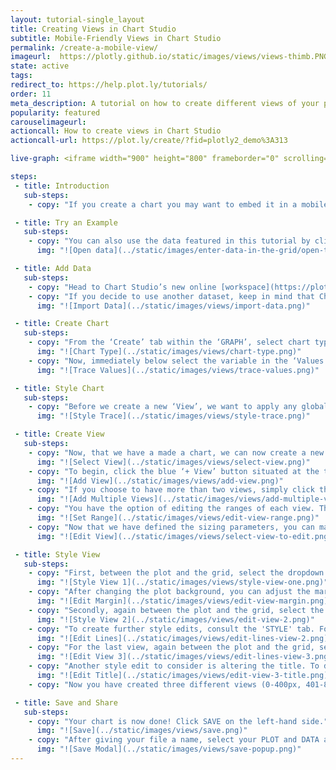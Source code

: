 ```yaml
---
layout: tutorial-single_layout
title: Creating Views in Chart Studio
subtitle: Mobile-Friendly Views in Chart Studio
permalink: /create-a-mobile-view/
imageurl:  https://plotly.github.io/static/images/views/views-thimb.PNG
state: active
tags:
redirect_to: https://help.plot.ly/tutorials/
order: 11
meta_description: A tutorial on how to create different views of your plot in Chart Studio
popularity: featured
carouselimageurl:
actioncall: How to create views in Chart Studio
actioncall-url: https://plot.ly/create/?fid=plotly2_demo%3A313

live-graph: <iframe width="900" height="800" frameborder="0" scrolling="no" src="https://plot.ly/~plotly2_demo/314/"></iframe>

steps:
 - title: Introduction
   sub-steps:
    - copy: "If you create a chart you may want to embed it in a mobile-friendly website. With Chart Studio, you can do this by simply creating a new 'View', allowing you to customise the layout properties and as a consequence an embedded plot will be responsive to changes in webpage width. To illustrate, in this tutorial we will create mutliple views of a histogram."

 - title: Try an Example
   sub-steps:
    - copy: "You can also use the data featured in this tutorial by clicking on 'Open This Data in Chart Studio' on the left-hand side. It'll open in your workspace."
      img: "![Open data](../static/images/enter-data-in-the-grid/open-this-data.png)"

 - title: Add Data
   sub-steps:
    - copy: "Head to Chart Studio’s new online [workspace](https://plot.ly/create) and add your data. You have the option of typing directly in the grid, uploading your file, or entering a URL of an online dataset. For this tutorial, copy the Walmart dataset URL (https://raw.githubusercontent.com/plotly/datasets/master/1962_2006_walmart_store_openings.csv) and then in the workspace select 'import data' by 'URL', and paste the URL link in the text box."
    - copy: "If you decide to use another dataset, keep in mind that Chart Studio accepts .xls, .xlsx, or .csv files. For more information on how to enter your data, see [this](http://help.plot.ly/add-data-to-the-plotly-grid/) tutorial."
      img: "![Import Data](../static/images/views/import-data.png)"

 - title: Create Chart
   sub-steps:
    - copy: "From the ‘Create’ tab within the ‘GRAPH’, select chart type, such as ‘Histogram’, from the ‘Chart Type’ dropdown."
      img: "![Chart Type](../static/images/views/chart-type.png)"
    - copy: "Now, immediately below select the variable in the ‘Values’ dropdown. You ought to see a histogram binned by year."
      img: "![Trace Values](../static/images/views/trace-values.png)"

 - title: Style Chart
   sub-steps:
    - copy: "Before we create a new ‘View’, we want to apply any global features – that is features that are present irrespective of ‘View’. In this tutorial, we will simply change the colour of the trace by clicking the ‘Traces’ tab under ‘STYLE’ and editing the fill colour."
      img: "![Style Trace](../static/images/views/style-trace.png)"

 - title: Create View
   sub-steps:
    - copy: "Now, that we have a made a chart, we can now create a new “View”. Below the ‘STYLE’ tab, select ‘Mobile’.  Also note, that the instructions on mobile views appear in the panel to the immediate right."
      img: "![Select View](../static/images/views/select-view.png)"
    - copy: "To begin, click the blue ‘+ View’ button situated at the top of the panel. Notice that when you click the button, multiple views (‘view 1’ and ‘view 2’) will open immediately below. ‘View 1’ will range between 0px – 320px whereas ‘View 2’ will be applied to widths greater than 320px."
      img: "![Add View](../static/images/views/add-view.png)"
    - copy: "If you choose to have more than two views, simply click the ‘+ View’ again. By default, this will create three views which will range between 0-320px, 321-640px, and greater than 640px."
      img: "![Add Multiple Views](../static/images/views/add-multiple-views.png)"
    - copy: "You have the option of editing the ranges of each view. This can be done by adjusting the ‘Max Width’ inside each ‘View’ box. For the purpose of this tutorial, we have select to set the ‘Views’ at 0-400px, 401-800px, and greater than 800px, respectively."
      img: "![Set Range](../static/images/views/edit-view-range.png)"
    - copy: "Now that we have defined the sizing parameters, you can make individual edits to each view. That is, you can select ‘View 1’ and make changes to the layout and then select another ‘View’ making different changes. We will look at this step in greater detail."
      img: "![Edit View](../static/images/views/select-view-to-edit.png)"

 - title: Style View
   sub-steps:
    - copy: "First, between the plot and the grid, select the dropdown with the title ‘View’. Here, you can select which ‘View’ to edit. For the purpose of this tutorial, we will select the first view – ‘View 1: 0px – 400px’. Next, select ‘Layout’ under ‘STYLE’ and in the ‘Canvas’ box change the ‘Plot Background’ to grey. What this means is that when the container width is between 0-400px, the background of the plot will be gray."
      img: "![Style View 1](../static/images/views/style-view-one.png)"
    - copy: "After changing the plot background, you can adjust the margin and padding for this smaller view. Click ‘Layout’ under the ‘STYLE’ tab, and in the ‘Margins and Padding’ box set the values to 25, 50, 50, 25, and 0px respectively."
      img: "![Edit Margin](../static/images/views/edit-view-margin.png)"
    - copy: "Secondly, again between the plot and the grid, select the dropdown with the title ‘View’. Here, you can select ‘View 2: 401px – 800px’. Next, select ‘Layout’ under ‘STYLE’ and in the ‘Canvas’ box change the ‘Plot Background’ to another color. Now, if the container width is between 401-800px the background of the plot will be the selected color for 'View 2'."
      img: "![Style View 2](../static/images/views/edit-view-2.png)"
    - copy: "To create further style edits, consult the 'STYLE' tab. For this tutorial, click 'Axes' and then the 'Lines' panel. Here, you can toggle the grid lines on or off by clicking 'Hide'."
      img: "![Edit Lines](../static/images/views/edit-lines-view-2.png)"
    - copy: "For the last view, again between the plot and the grid, select the dropdown with the title ‘View’. Here, you can select 'View 3: 800px and greater'. Next, click 'Axes' and then the 'Lines' panel. Here, like before, you can toggle the grid lines on or off by clicking 'Hide'."
      img: "![Edit View 3](../static/images/views/edit-lines-view-3.png)"
    - copy: "Another style edit to consider is altering the title. To do this, you can simply click and edit the title box in the plot or click 'Layout' under the 'STYLE' tab, then select the 'Title and Fonts' panel. In this tutorial, we have used html text and additionally changed the title color."
      img: "![Edit Title](../static/images/views/edit-view-3-title.png)"
    - copy: "Now you have created three different views (0-400px, 401-800px, 800px+), each with different styles that'll be invoked be webpage width. These examples above are only an introduction and there is more extensive edits possible in Chart Studio"

 - title: Save and Share
   sub-steps:
    - copy: "Your chart is now done! Click SAVE on the left-hand side."
      img: "![Save](../static/images/views/save.png)"
    - copy: "After giving your file a name, select your PLOT and DATA as 'Public' or 'Private'. For more information on how sharing works, including the difference between private, public and secret sharing, visit [this](http://help.plot.ly/save-share-and-export-in-plotly/) page."
      img: "![Save Modal](../static/images/views/save-popup.png)"
---
```

